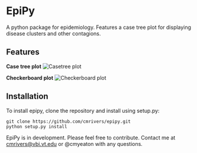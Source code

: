 EpiPy
========
A python package for epidemiology. Features a case tree plot for displaying disease clusters and other contagions.

Features
------------
**Case tree plot**
![Casetree plot](http://github.com/cmrivers/epipy/blob/master/figs/test_casetree.png?raw=true)

**Checkerboard plot**
![Checkerboard plot](https://github.com/cmrivers/epipy/blob/master/figs/test_checkerboard.png?raw=true)


Installation
------------
To install epipy, clone the repository and install using setup.py:

    git clone https://github.com/cmrivers/epipy.git
    python setup.py install

EpiPy is in development. Please feel free to contribute.
Contact me at cmrivers@vbi.vt.edu or @cmyeaton with any questions.
